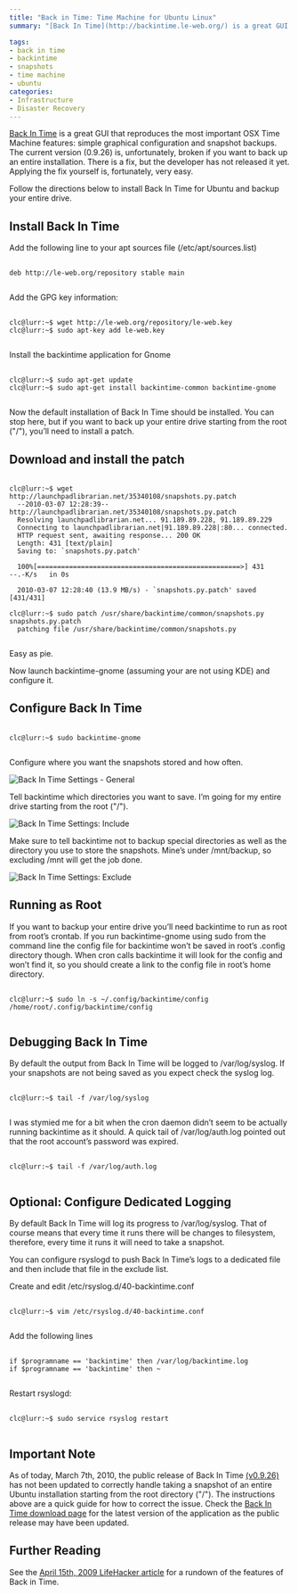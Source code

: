 ```yaml
---
title: "Back in Time: Time Machine for Ubuntu Linux"
summary: "[Back In Time](http://backintime.le-web.org/) is a great GUI that reproduces the most important OSX Time Machine features: simple graphical configuration and snapshot backups. The current version (0.9.26) is, unfortunately, broken if you want to back up an entire installation. There is a fix, but the developer has not released it yet. Applying the fix yourself is, fortunately, very easy."

tags: 
- back in time
- backintime
- snapshots
- time machine
- ubuntu
categories: 
- Infrastructure
- Disaster Recovery
---
```

[Back In Time](http://backintime.le-web.org/) is a great GUI that reproduces the most important OSX Time Machine features: simple graphical configuration and snapshot backups. The current version (0.9.26) is, unfortunately, broken if you want to back up an entire installation. There is a fix, but the developer has not released it yet. Applying the fix yourself is, fortunately, very easy.

Follow the directions below to install Back In Time for Ubuntu and backup your entire drive.

## Install Back In Time

Add the following line to your apt sources file (/etc/apt/sources.list)
<pre>
 <code class="shell">
deb http://le-web.org/repository stable main
 </code>
</pre>

Add the GPG key information:

<pre>
  <code class="shell">
clc@lurr:~$	wget http://le-web.org/repository/le-web.key
clc@lurr:~$	sudo apt-key add le-web.key
  </code>
</pre>

Install the backintime application for Gnome
<pre>
  <code class="shell">
clc@lurr:~$	sudo apt-get update
clc@lurr:~$	sudo apt-get install backintime-common backintime-gnome
  </code>
</pre>

Now the default installation of Back In Time should be installed. You can stop here, but if you want to back up your entire drive starting from the root ("/"), you’ll need to install a patch.

## Download and install the patch
<pre>
 <code class="shell">
clc@lurr:~$ wget http://launchpadlibrarian.net/35340108/snapshots.py.patch
  --2010-03-07 12:28:39--  http://launchpadlibrarian.net/35340108/snapshots.py.patch
  Resolving launchpadlibrarian.net... 91.189.89.228, 91.189.89.229
  Connecting to launchpadlibrarian.net|91.189.89.228|:80... connected.
  HTTP request sent, awaiting response... 200 OK
  Length: 431 [text/plain]
  Saving to: `snapshots.py.patch'
 
  100%[===================================================>] 431      --.-K/s   in 0s      
 
  2010-03-07 12:28:40 (13.9 MB/s) - `snapshots.py.patch' saved [431/431]
 
clc@lurr:~$ sudo patch /usr/share/backintime/common/snapshots.py snapshots.py.patch
  patching file /usr/share/backintime/common/snapshots.py
  </code>
</pre>

Easy as pie.

Now launch backintime-gnome (assuming your are not using KDE) and configure it.


## Configure Back In Time
<pre>
  <code class="shell">
clc@lurr:~$ sudo backintime-gnome
  </code>
</pre>

Configure where you want the snapshots stored and how often.

![Back In Time Settings - General](/images/blog/backintime/general.png)

Tell backintime which directories you want to save. I’m going for my entire drive starting from the root ("/"). 

![Back In Time Settings: Include](/images/blog/backintime/include.png)

Make sure to tell backintime not to backup special directories as well as the directory you use to store the snapshots. Mine’s under /mnt/backup, so excluding /mnt will get the job done.

![Back In Time Settings: Exclude](/images/blog/backintime/exclude.png)


## Running as Root
If you want to backup your entire drive you’ll need backintime to run as root from root’s crontab. If you run backintime-gnome using sudo from the command line the config file for backintime won’t be saved in root’s .config directory though. When cron calls backintime it will look for the config and won’t find it, so you should create a link to the config file in root’s home directory.

<pre>
  <code class="shell">
clc@lurr:~$ sudo ln -s ~/.config/backintime/config /home/root/.config/backintime/config
  </code>
</pre>

## Debugging Back In Time
By default the output from Back In Time will be logged to /var/log/syslog. If your snapshots are not being saved as you expect check the syslog log.
<pre>
  <code class="shell">
clc@lurr:~$ tail -f /var/log/syslog
  </code>
</pre>

I was stymied me for a bit when the cron daemon didn’t seem to be actually running backintime as it should. A quick tail of /var/log/auth.log pointed out that the root account’s password was expired.

<pre>
  <code class="shell">
clc@lurr:~$ tail -f /var/log/auth.log
  </code>
</pre>

## Optional: Configure Dedicated Logging
By default Back In Time will log its progress to /var/log/syslog. That of course means that every time it runs there will be changes to filesystem, therefore, every time it runs it will need to take a snapshot.

You can configure rsyslogd to push Back In Time’s logs to a dedicated file and then include that file in the exclude list.

Create and edit /etc/rsyslog.d/40-backintime.conf

<pre>
  <code class="shell">
clc@lurr:~$ vim /etc/rsyslog.d/40-backintime.conf
  </code>
</pre>

Add the following lines
<pre>
  <code class="shell">
if $programname == 'backintime' then /var/log/backintime.log
if $programname == 'backintime' then ~
  </code>
</pre>

Restart rsyslogd:
<pre>
  <code class="shell">
clc@lurr:~$ sudo service rsyslog restart
  </code>
</pre>

## Important Note
As of today, March 7th, 2010, the public release of Back In Time [(v0.9.26)](http://backintime.le-web.org/download/backintime/backintime-0.9.26_src.tar.gz) has not been updated to correctly handle taking a snapshot of an entire Ubuntu installation starting from the root directory ("/"). The instructions above are a quick guide for how to correct the issue. Check the [Back In Time download page](http://backintime.le-web.org/download_page/) for the latest version of the application as the public release may have been updated.

## Further Reading
See the [April 15th, 2009 LifeHacker article](http://lifehacker.com/5212899/back-in-time-does-full-linux-backups-in-one-click) for a rundown of the features of Back in Time.

